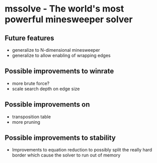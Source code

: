 # **mssolve** - The world's most powerful minesweeper solver

## Future features
- generalize to N-dimensional minesweeper
- generalize to allow enabling of wrapping edges


## Possible improvements to winrate
- more brute force?
- scale search depth on edge size


## Possible improvements on 
- transposition table
- more pruning

## Possible improvements to stability
- Improvements to equation reduction to possibly split the really hard border which cause the solver to run out of memory
